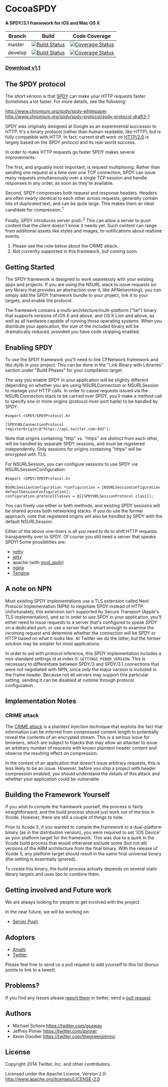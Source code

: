# CocoaSPDY
#### A SPDY/3.1 framework for iOS and Mac OS X

Branch | Build | Code Coverage
------ | ----- | -------------
master | [![Build Status](https://travis-ci.org/twitter/CocoaSPDY.png?branch=master)](https://travis-ci.org/twitter/CocoaSPDY) | [![Coverage Status](https://coveralls.io/repos/twitter/CocoaSPDY/badge.png?branch=master)](https://coveralls.io/r/twitter/CocoaSPDY?branch=master) 
develop | [![Build Status](https://travis-ci.org/twitter/CocoaSPDY.png?branch=develop)](https://travis-ci.org/twitter/CocoaSPDY) | [![Coverage Status](https://coveralls.io/repos/twitter/CocoaSPDY/badge.png?branch=develop)](https://coveralls.io/r/twitter/CocoaSPDY?branch=develop)

### [Download v1.1](https://github.com/twitter/CocoaSPDY/releases/download/v1.1/SPDY.framework.tar.gz)

## The SPDY protocol
The short version is that [SPDY](http://en.wikipedia.org/wiki/SPDY) can make your HTTP requests faster. Sometimes a lot faster. For more details, see the following:

http://www.chromium.org/spdy/spdy-whitepaper  
http://www.chromium.org/spdy/spdy-protocol/spdy-protocol-draft3-1

SPDY was originally designed at Google as an experimental successor to HTTP. It's a binary protocol (rather than human-readable, like HTTP), but is fully compatible with HTTP. In fact, current draft work on [HTTP/2.0](https://github.com/http2/http2-spec) is largely based on the SPDY protocol and its real-world success.

In order to make HTTP requests go faster SPDY makes several improvements:

The first, and arguably most important, is request multiplexing. Rather than sending one request at a time over one TCP connection, SPDY can issue many requests simultaneously over a single TCP session and handle responses in any order, as soon as they're available.

Second, SPDY compresses both request and response headers. Headers are often nearly identical to each other across requests, generally contain lots of duplicated text, and can be quite large. This makes them an ideal candidate for compression.<sup>1</sup>

Finally, SPDY introduces server push.<sup>2</sup> This can allow a server to push content that the client doesn't know it needs yet. Such content can range from additional assets like styles and images, to notifications about realtime events.

1. Please see the note below about the CRIME attack.  
2. Not currently supported in this framework, but coming soon.

## Getting Started
The SPDY framework is designed to work seamlessly with your existing apps and projects. If you are using the NSURL stack to issue requests (or any library that provides an abstraction over it, like AFNetworking), you can simply add the SPDY framework bundle to your project, link it to your targets, and enable the protocol.

The framework contains a multi-architecture/multi-platform ("fat") binary that supports versions of iOS 6 and above, and OS X Lion and above, as well as all hardware capable of running those operating systems. When you distribute your application, the size of the included binary will be dramatically reduced, provided you have code stripping enabled.

## Enabling SPDY

To use the SPDY framework you'll need to link CFNetwork.framework and libz.dylib in your project. This can be done in the "Link Binary with Libraries" section under "Build Phases" for your compilation target.

The way you enable SPDY in your application will be slightly different depending on whether you are using NSURLConnection or NSURLSession to manage your HTTP calls. In order to cause requests issued via the NSURLConnection stack to be carried over SPDY, you'll make a method call to specify one or more origins (protocol-host-port tuple) to be handled by SPDY:

    #import <SPDY/SPDYProtocol.h>
    ...
    [SPDYURLConnectionProtocol registerOrigin:@"https://api.twitter.com:443"];

Note that origins containing "http" vs. "https" are distinct from each other, will be handled by separate SPDY sessions, and must be registered independently. Only sessions for origins containing "https" will be encrypted with TLS.

For NSURLSession, you can configure sessions to use SPDY via NSURLSessionConfiguration:

    #import <SPDY/SPDYProtocol.h>
    ...
    NSURLSessionConfiguration *configuration = [NSURLSessionConfiguration defaultSessionConfiguration];
    configuration.protocolClasses = @[[SPDYURLSessionProtocol class]];

You can freely use either or both methods, and existing SPDY sessions will be shared across both networking stacks. If you do use the former approach, note that registered origins will also be handled by SPDY with the default NSURLSession.

Either of the above one-liners is all you need to do to shift HTTP requests transparently over to SPDY. Of course you still need a server that speaks SPDY! Some possibilities are:

* [netty](http://netty.io/4.0/api/io/netty/handler/codec/spdy/package-summary.html)
* [jetty](http://www.eclipse.org/jetty/documentation/current/spdy.html)
* apache (with [mod_spdy](https://code.google.com/p/mod-spdy/))
* [nginx](http://nginx.org/)
* [Tengine](https://github.com/alibaba/tengine)

## A note on NPN
Most existing SPDY implementations use a TLS extension called Next Protocol Implementation (NPN) to negotiate SPDY instead of HTTP. Unfortunately, this extension isn't supported by Secure Transport (Apple's TLS implementation), and so in order to use SPDY in your application, you'll either need to issue requests to a server that's configured to speak SPDY on a dedicated port, or use a server that's smart enough to examine the incoming request and determine whether the connection will be SPDY or HTTP based on what it looks like. At Twitter we do the latter, but the former solution may be simpler for most applications.

In order to aid with protocol inference, this SPDY implementation includes a non-standard settings id at index 0: `SETTINGS_MINOR_VERSION`. This is necessary to differentiate between SPDY/3 and SPDY/3.1 connections that were not negotiated with NPN, since only the major version is included in the frame header. Because not all servers may support this particular setting, sending it can be disabled at runtime through protocol configuration.

## Implementation Notes
### CRIME attack
The [CRIME attack](http://en.wikipedia.org/wiki/CRIME) is a plaintext injection technique that exploits the fact that information can be inferred from compressed content length to potentially reveal the contents of an encrypted stream. This is a serious issue for browsers, which are subject to hijacks that may allow an attacker to issue an arbitrary number of requests with known plaintext header content and observe the resulting effect on compression. 

In the context of an application that doesn't issue arbitrary requests, this is less likely to be an issue. However, before you ship a project with header compression enabled, you should understand the details of this attack and whether your application could be vulnerable.

## Building the Framework Yourself
If you wish to compile the framework yourself, the process is fairly straightforward, and the build process should just work out of the box in Xcode. However, there are still a couple of things to note.

Prior to Xcode 5, if you wanted to compile the framework to a dual-platform binary (as in the distribution version), you were required to set 'iOS Device' as your platform target for the framework. This was due to a quirk in the Xcode build process that would otherwise exclude some (but not all) versions of the ARM architecture from the final binary. With the release of Xcode 5, any platform target should result in the same final universal binary (the setting is essentially ignored).

To create this binary, the build process actually depends on several static library targets and uses lipo to combine them.

## Getting involved and Future work
We are always looking for people to get involved with the project.

In the near future, we will be working on:

* [Server Push](https://github.com/twitter/CocoaSPDY/issues/1)

## Adopters

* [Amahi](https://github.com/twitter/CocoaSPDY/issues/9#issuecomment-31307581)
* [Twitter](https://twitter.com/TwitterOSS/status/413746448367230976)

Please feel free to send us a pull request to add yourself to this list (bonus points to link to a tweet).

## Problems?
If you find any issues please [report them](https://github.com/twitter/CocoaSPDY/issues) or better,
send a [pull request](https://github.com/twitter/CocoaSPDY/pulls).

## Authors
* Michael Schore <https://twitter.com/goaway>
* Jeffrey Pinner <https://twitter.com/jpinner>
* Kevin Goodier <https://twitter.com/thegreenjohnny>

## License
Copyright 2014 Twitter, Inc. and other contributors.

Licensed under the Apache License, Version 2.0: http://www.apache.org/licenses/LICENSE-2.0
